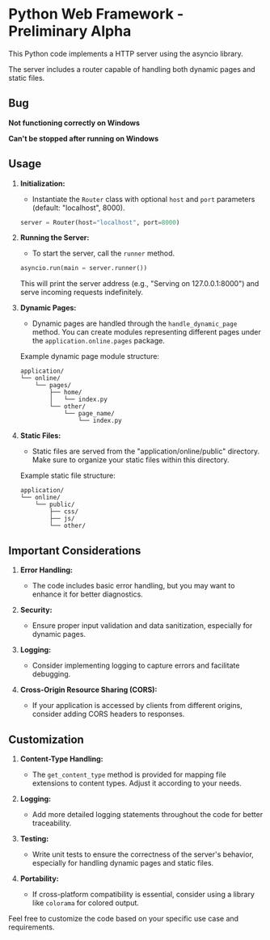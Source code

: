 # Python Web Framework - Preliminary Alpha

This Python code implements a HTTP server using the asyncio library.

The server includes a router capable of handling both dynamic pages and static files.

## Bug
**Not functioning correctly on Windows**

**Can't be stopped after running on Windows**

## Usage

1. **Initialization:**
   - Instantiate the `Router` class with optional `host` and `port` parameters (default: "localhost", 8000).

    ```python
    server = Router(host="localhost", port=8000)
    ```

2. **Running the Server:**
   - To start the server, call the `runner` method.

    ```python
    asyncio.run(main = server.runner())
    ```

   This will print the server address (e.g., "Serving on 127.0.0.1:8000") and serve incoming requests indefinitely.

3. **Dynamic Pages:**
   - Dynamic pages are handled through the `handle_dynamic_page` method. You can create modules representing different pages under the `application.online.pages` package.

   Example dynamic page module structure:
    ```
    application/
    └── online/
        └── pages/
            ├── home/
            │   └── index.py
            └── other/
                └── page_name/
                    └── index.py
    ```

4. **Static Files:**
   - Static files are served from the "application/online/public" directory. Make sure to organize your static files within this directory.

    Example static file structure:
    ```
    application/
    └── online/
        └── public/
            ├── css/
            ├── js/
            └── other/
    ```

## Important Considerations

1. **Error Handling:**
   - The code includes basic error handling, but you may want to enhance it for better diagnostics.

2. **Security:**
   - Ensure proper input validation and data sanitization, especially for dynamic pages.

3. **Logging:**
   - Consider implementing logging to capture errors and facilitate debugging.


4. **Cross-Origin Resource Sharing (CORS):**
   - If your application is accessed by clients from different origins, consider adding CORS headers to responses.

## Customization

1. **Content-Type Handling:**
   - The `get_content_type` method is provided for mapping file extensions to content types. Adjust it according to your needs.

2. **Logging:**
   - Add more detailed logging statements throughout the code for better traceability.

3. **Testing:**
   - Write unit tests to ensure the correctness of the server's behavior, especially for handling dynamic pages and static files.

4. **Portability:**
   - If cross-platform compatibility is essential, consider using a library like `colorama` for colored output.

Feel free to customize the code based on your specific use case and requirements.
